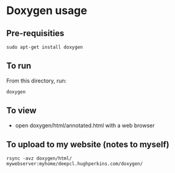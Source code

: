 # Doxygen usage

## Pre-requisities

```
sudo apt-get install doxygen
```

## To run

From this directory, run:
```
doxygen
```

## To view

- open doxygen/html/annotated.html with a web browser

## To upload to my website (notes to myself)

```
rsync -avz doxygen/html/ mywebserver:myhome/deepcl.hughperkins.com/doxygen/
```
